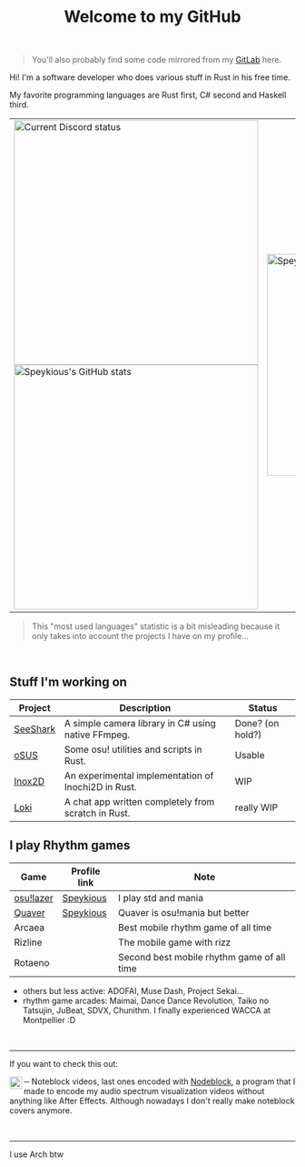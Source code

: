 <p align="center">
  <h1 align="center">Welcome to my GitHub</h1>
</p>

&nbsp;

> You'll also probably find some code mirrored from my [GitLab](https://gitlab.com/Speykious) here.

Hi! I'm a software developer who does various stuff in Rust in his free time.

My favorite programming languages are Rust first, C# second and Haskell third.

<table align="center">
    <tr>
    <td width="440px">
      <img alt="Current Discord status" src="https://discord.c99.nl/widget/theme-3/358960666238910465.png" width="430px" align="center" />
      <img alt="Speykious's GitHub stats" src="https://github-readme-stats.vercel.app/api?username=Speykious&show_incos=true&hide_border=true&theme=tokyonight" width="430px" align="center" />
    </td>
    <td width="420px">
      <img alt="Speykious's GitHub Language Stats" src="https://github-readme-stats.vercel.app/api/top-langs/?username=speykious&langs_count=3&hide_border=true&theme=tokyonight" width="390px" align="center" />
    </td>
  </tr>
</table>

> This "most used languages" statistic is a bit misleading because it only takes into account the projects I have on my profile...

&nbsp;

## Stuff I'm working on

| Project                                           | Description                                         | Status           |
| ------------------------------------------------- | --------------------------------------------------- | ---------------- |
| [SeeShark](https://github.com/Speykious/SeeShark) | A simple camera library in C# using native FFmpeg.  | Done? (on hold?) |
| [oSUS](https://github.com/Speykious/oSUS)         | Some osu! utilities and scripts in Rust.            | Usable           |
| [Inox2D](https://github.com/Inochi2D/inox2d)      | An experimental implementation of Inochi2D in Rust. | WIP              |
| [Loki](https://github.com/loki-chat)              | A chat app written completely from scratch in Rust. | really WIP       |

## I play Rhythm games

| Game                                       | Profile link                                     | Note                                       |
| ------------------------------------------ | ------------------------------------------------ | ------------------------------------------ |
| [osu!lazer](https://github.com/ppy/osu)    | [Speykious](https://lazer.ppy.sh/users/19553508) | I play std and mania                       |
| [Quaver](https://github.com/Quaver/Quaver) | [Speykious](https://quavergame.com/user/475839)  | Quaver is osu!mania but better             |
| Arcaea                                     |                                                  | Best mobile rhythm game of all time        |
| Rizline                                    |                                                  | The mobile game with rizz                  |
| Rotaeno                                    |                                                  | Second best mobile rhythm game of all time |

- others but less active: ADOFAI, Muse Dash, Project Sekai...
- rhythm game arcades: Maimai, Dance Dance Revolution, Taiko no Tatsujin, JuBeat, SDVX, Chunithm. I finally experienced WACCA at Montpellier :D

&nbsp;

***

If you want to check this out:

[<img align='left' alt="YouTube channel" width='22px' src='https://upload.wikimedia.org/wikipedia/commons/0/09/YouTube_full-color_icon_%282017%29.svg' />][ytb] ─ Noteblock videos, last ones encoded with [Nodeblock](https://gitlab.com/Speykious/nodeblock), a program that I made to encode my audio spectrum visualization videos without anything like After Effects. Although nowadays I don't really make noteblock covers anymore.

[ytb]: https://www.youtube.com/channel/UCOiJt_VwWxzo-MJB_ANxqvA

&nbsp;

***

I use Arch btw
